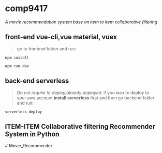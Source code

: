 # comp9417

*A movie recommendation system base on item to item collaborative filtering*



## front-end vue-cli,vue material, vuex

>go to frontend folder and run:

```NPM
npm install
```

```NPM
npm run dev
```

## back-end serverless 

>*Do not require to deploy,already deployed.* if you wan to deploy to your aws account **install serverless** first and then go backend folder and run:

```serverless
serverless deploy
```

## ITEM-ITEM Collaborative filtering Recommender System in Python 
#   M o v i e _ R e c o m m e n d e r  
 